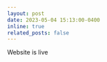 ```yaml
---
layout: post
date: 2023-05-04 15:13:00-0400
inline: true
related_posts: false
---
```


Website is live
